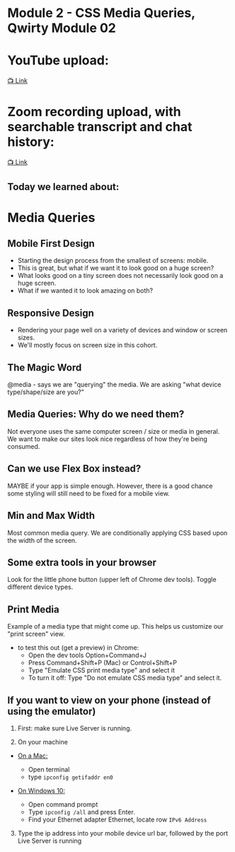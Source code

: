 # Module 2 - CSS Media Queries, Qwirty Module 02

# YouTube upload:
[📺 Link](https://www.youtube.com/watch?v=snbMeFqK6dQ&list=PLPLveFltzJ38Asv6HPY9Xx_rmRUbtTffV&index=5)

# Zoom recording upload, with searchable transcript and chat history:
[📺 Link](https://fullstackacademy.zoom.us/rec/play/_i97T36Lwe00YSwifQ0Yk1Rnxq21GkiGp7Z4uf_8od6b4tPp4amlYe5lb87TmjV0MPtuIwFfckTwegbR.PIoGlAjYNPzr9yAI)



## Today we learned about:
# Media Queries

## Mobile First Design
- Starting the design process from the smallest of screens: mobile. 
- This is great, but what if we want it to look good on a huge screen?
- What looks good on a tiny screen does not necessarily look good on a huge screen.
- What if we wanted it to look amazing on both?

## Responsive Design
- Rendering your page well on a variety of devices and window or screen sizes.  
- We'll mostly focus on screen size in this cohort.

## The Magic Word
@media - says we are "querying" the media.  We are asking "what device type/shape/size are you?" 

## Media Queries: Why do we need them?

Not everyone uses the same computer screen / size or media in general. We want to make our sites look nice regardless of how they're being consumed.

## Can we use Flex Box instead?

MAYBE if your app is simple enough.  However, there is a good chance some styling will still need to be fixed for a mobile view. 

## Min and Max Width

Most common media query. We are conditionally applying CSS based upon the width of the screen.

## Some extra tools in your browser

Look for the little phone button (upper left of Chrome dev tools). Toggle different device types.

## Print Media

Example of a media type that might come up. This helps us customize our "print screen" view. 
- to test this out (get a preview) in Chrome:
  - Open the dev tools Option+Command+J
  - Press Command+Shift+P (Mac) or Control+Shift+P
  - Type "Emulate CSS print media type" and select it
  - To turn it off: Type "Do not emulate CSS media type" and select it.

## If you want to view on your phone (instead of using the emulator)
1. First: make sure Live Server is running.

2. On your machine

- [On a Mac:](https://blog.pcrisk.com/mac/12377-how-to-find-out-your-ip-address-on-mac)
  - Open terminal
  - type `ipconfig getifaddr en0`


- [On Windows 10:](https://idoc.vsb.cz/xwiki/bin/view/tuonet/sit-nastaveni/ip-adresa/ip-win10-cmd/?xpage=print&language=en)
  - Open command prompt
  - Type `ipconfig /all` and press Enter.
  - Find your Ethernet adapter Ethernet, locate row `IPv6 Address`

3. Type the ip address into your mobile device url bar, followed by the port Live Server is running


